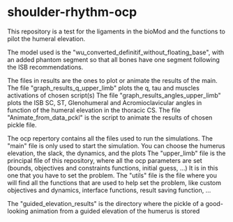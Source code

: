 # shoulder-rhythm-ocp

This repository is a test for the ligaments in the bioMod and the functions to pilot the humeral elevation.

The model used is the "wu_converted_definitif_without_floating_base", with an added phantom segment so that all bones have one segment following the ISB recommendations.

The files in results are the ones to plot or animate the results of the main. 
The file "graph_results_q_upper_limb" plots the q, tau and muscles activations of chosen script(s)
The file "graph_results_angles_upper_limb" plots the ISB SC, ST, Glenohumeral and Acromioclavicular angles in function of the humeral elevation in the thoracic CS.
The file "Animate_from_data_pckl" is the script to animate the results of chosen pickle file.

The ocp repertory contains all the files used to run the simulations. 
The "main" file is only used to start the simulation. You can choose the humerus elevation, the slack, the dynamics, and the plots
The "upper_limb" file is the principal file of this repository, where all the ocp parameters are set (bounds, objectives and constraints functions, initial guess, ...)
It is in this one that you have to set the problem.
The "utils" file is the file where you will find all the functions that are used to help set the problem, like custom objectives and dynamics, interface functions, result saving function, ...

The "guided_elevation_results" is the directory where the pickle of a good-looking animation from a guided elevation of the humerus is stored